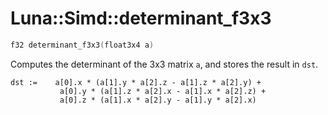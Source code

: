 # Luna::Simd::determinant_f3x3

```c++
f32 determinant_f3x3(float3x4 a)
```

Computes the determinant of the 3x3 matrix `a`, and stores the result in `dst`. 


```
dst :=    a[0].x * (a[1].y * a[2].z - a[1].z * a[2].y) +
           a[0].y * (a[1].z * a[2].x - a[1].x * a[2].z) +
           a[0].z * (a[1].x * a[2].y - a[1].y * a[2].x)
```


